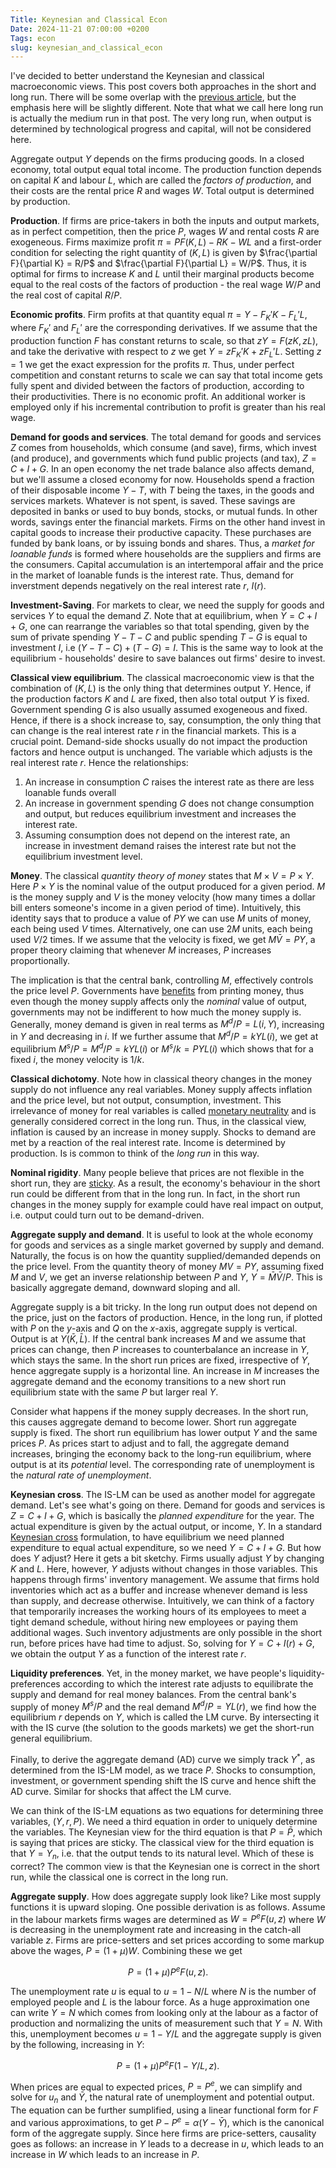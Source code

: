 ```yaml
---
Title: Keynesian and Classical Econ
Date: 2024-11-21 07:00:00 +0200
Tags: econ
slug: keynesian_and_classical_econ
---
```


I've decided to better understand the Keynesian and classical macroeconomic views. This post covers both approaches in the short and long run. There will be some overlap with the [previous article](https://aceofgreens.github.io/a_tour_de_force_of_the_economy.html), but the emphasis here will be slightly different. Note that what we call here long run is actually the medium run in that post. The very long run, when output is determined by technological progress and capital, will not be considered here.

Aggregate output $Y$ depends on the firms producing goods. In a closed economy, total output equal total income. The production function depends on capital $K$ and labour $L$, which are called the *factors of production*, and their costs are the rental price $R$ and wages $W$. Total output is determined by production. 

**Production**. If firms are price-takers in both the inputs and output markets, as in perfect competition, then the price $P$, wages $W$ and rental costs $R$ are exogeneous. Firms maximize profit $\pi = PF(K, L) - RK - WL$ and a first-order condition for selecting the right quantity of $(K, L)$ is given by $\frac{\partial F}{\partial K} = R/P$ and $\frac{\partial F}{\partial L} = W/P$. Thus, it is optimal for firms to increase $K$ and $L$ until their marginal products become equal to the real costs of the factors of production - the real wage $W/P$ and the real cost of capital $R/P$.

**Economic profits**. Firm profits at that quantity equal $\pi = Y - F_K'K - F_L' L$, where $F_K'$ and $F_L'$ are the corresponding derivatives. If we assume that the production function $F$ has constant returns to scale, so that $zY = F(zK, zL)$, and take the derivative with respect to $z$ we get $Y = zF_K' K + zF_L' L$. Setting $z=1$ we get the exact expression for the profits $\pi$. Thus, under perfect competition and constant returns to scale we can say that total income gets fully spent and divided between the factors of production, according to their productivities. There is no economic profit. An additional worker is employed only if his incremental contribution to profit is greater than his real wage.

**Demand for goods and services**. The total demand for goods and services $Z$ comes from households, which consume (and save), firms, which invest (and produce), and governments which fund public projects (and tax), $Z = C + I + G$. In an open economy the net trade balance also affects demand, but we'll assume a closed economy for now. Households spend a fraction of their disposable income $Y - T$, with $T$ being the taxes, in the goods and services markets. Whatever is not spent, is saved. These savings are deposited in banks or used to buy bonds, stocks, or mutual funds. In other words, savings enter the financial markets. Firms on the other hand invest in capital goods to increase their productive capacity. These purchases are funded by bank loans, or by issuing bonds and shares. Thus, a *market for loanable funds* is formed where households are the suppliers and firms are the consumers. Capital accumulation is an intertemporal affair and the price in the market of loanable funds is the interest rate. Thus, demand for inverstment depends negatively on the real interest rate $r$, $I(r)$.

**Investment-Saving**. For markets to clear, we need the supply for goods and services $Y$ to equal the demand $Z$. Note that at equilibrium, when $Y = C + I + G$, one can rearrange the variables so that total spending, given by the sum of private spending $Y - T - C$ and public spending $T - G$ is equal to investment $I$, i.e $(Y - T -C) + (T - G) = I$. This is the same way to look at the equilibrium - households' desire to save balances out firms' desire to invest.

**Classical view equilibrium**. The classical macroeconomic view is that the combination of $(K, L)$ is the only thing that determines output $Y$. Hence, if the production factors $K$ and $L$ are fixed, then also total output $Y$ is fixed. Government spending $G$ is also usually assumed exogeneous and fixed. Hence, if there is a shock increase to, say, consumption, the only thing that can change is the real interest rate $r$ in the financial markets. This is a crucial point. Demand-side shocks usually do not impact the production factors and hence output is unchanged. The variable which adjusts is the real interest rate $r$. Hence the relationships:

1. An increase in consumption $C$ raises the interest rate as there are less loanable funds overall
2. An increase in government spending $G$ does not change consumption and output, but reduces equilibrium investment and increases the interest rate.
3. Assuming consumption does not depend on the interest rate, an increase in investment demand raises the interest rate but not the equilibrium investment level.

**Money**. The classical *quantity theory of money* states that $M \times V = P \times Y$. Here $P \times Y$ is the nominal value of the output produced for a given period. $M$ is the money supply and $V$ is the money velocity (how many times a dollar bill enters someone's income in a given period of time). Intuitively, this identity says that to produce a value of $PY$ we can use $M$ units of money, each being used $V$ times. Alternatively, one can use $2M$ units, each being used $V/2$ times. If we assume that the velocity is fixed, we get $M \bar{V} = PY$, a proper theory claiming that whenever $M$ increases, $P$ increases proportionally.

The implication is that the central bank, controlling $M$, effectively controls the price level $P$. Governments have [benefits](https://en.wikipedia.org/wiki/Seigniorage) from printing money, thus even though the money supply affects only the *nominal* value of output, governments may not be indifferent to how much the money supply is. Generally, money demand is given in real terms as $M^d/P = L(i, Y)$, increasing in $Y$ and decreasing in $i$. If we further assume that $M^d/P = kY L(i)$, we get at equilibrium $M^s/P = M^d/P = k YL(i)$ or $M^s/k = PYL(i)$ which shows that for a fixed $i$, the money velocity is $1/k$.

**Classical dichotomy**. Note how in classical theory changes in the money supply do not influence any real variables. Money supply affects inflation and the price level, but not output, consumption, investment. This irrelevance of money for real variables is called [monetary neutrality](https://en.wikipedia.org/wiki/Neutrality_of_money) and is generally considered correct in the long run. Thus, in the classical view, inflation is caused by an increase in money supply. Shocks to demand are met by a reaction of the real interest rate. Income is determined by production. Is is common to think of the *long run* in this way.

**Nominal rigidity**. Many people believe that prices are not flexible in the short run, they are [sticky](https://en.wikipedia.org/wiki/Nominal_rigidity). As a result, the economy's behaviour in the short run could be different from that in the long run. In fact, in the short run changes in the money supply for example could have real impact on output, i.e. output could turn out to be demand-driven.

**Aggregate supply and demand**. It is useful to look at the whole economy for goods and services as a single market governed by supply and demand. Naturally, the focus is on how the quantity supplied/demanded depends on the price level. From the quantity theory of money $MV = PY$, assuming fixed $M$ and $V$, we get an inverse relationship between $P$ and $Y$, $Y = \bar{M} \bar{V} / P$. This is basically aggregate demand, downward sloping and all.

Aggregate supply is a bit tricky. In the long run output does not depend on the price, just on the factors of production. Hence, in the long run, if plotted with $P$ on the $y$-axis and $Q$ on the $x$-axis, aggregate supply is vertical. Output is at $Y(\bar{K}, \bar{L})$. If the central bank increases $M$ and we assume that prices can change, then $P$ increases to counterbalance an increase in $Y$, which stays the same. In the short run prices are fixed, irrespective of $Y$, hence aggregate supply is a horizontal line. An increase in $M$ increases the aggregate demand and the economy transitions to a new short run equilibrium state with the same $P$ but larger real $Y$.

Consider what happens if the money supply decreases. In the short run, this causes aggregate demand to become lower. Short run aggregate supply is fixed. The short run equilibrium has lower output $Y$ and the same prices $P$. As prices start to adjust and to fall, the aggregate demand increases, bringing the economy back to the long-run equilibrium, where output is at its *potential* level. The corresponding rate of unemployment is the *natural rate of unemployment*.

**Keynesian cross**. The IS-LM can be used as another model for aggregate demand. Let's see what's going on there. Demand for goods and services is $Z = C + I + G$, which is basically the *planned expenditure* for the year. The actual expenditure is given by the actual output, or income, $Y$. In a standard [Keynesian cross](https://en.wikipedia.org/wiki/Keynesian_cross) formulation, to have equilibrium we need planned expenditure to equal actual expenditure, so we need $Y = C + I + G$. But how does $Y$ adjust? Here it gets a bit sketchy. Firms usually adjust $Y$ by changing $K$ and $L$. Here, however, $Y$ adjusts without changes in those variables. This happens through firms' inventory management. We assume that firms hold inventories which act as a buffer and increase whenever demand is less than supply, and decrease otherwise. Intuitively, we can think of a factory that temporarily increases the working hours of its employees to meet a tight demand schedule, without hiring new employees or paying them additional wages. Such inventory adjustments are only possible in the short run, before prices have had time to adjust. So, solving for $Y = C + I(r) + G$, we obtain the output $Y$ as a function of the interest rate $r$.

**Liquidity preferences**. Yet, in the money market, we have people's liquidity-preferences according to which the interest rate adjusts to equilibrate the supply and demand for real money balances. From the central bank's supply of money $M^s/P$ and the real demand $M^d/P = Y L(r)$, we find how the equilibrium $r$ depends on $Y$, which is called the LM curve. By intersecting it with the IS curve (the solution to the goods markets) we get the short-run general equilibrium.

Finally, to derive the aggregate demand (AD) curve we simply track $Y^\ast$, as determined from the IS-LM model, as we trace $P$. Shocks to consumption, investment, or government spending shift the IS curve and hence shift the AD curve. Similar for shocks that affect the LM curve.

We can think of the IS-LM equations as two equations for determining three variables, $(Y, r, P)$. We need a third equation in order to uniquely determine the variables. The Keynesian view for the third equation is that $P = \bar{P}$, which is saying that prices are sticky. The classical view for the third equation is that $Y = Y_n$, i.e. that the output tends to its natural level. Which of these is correct? The common view is that the Keynesian one is correct in the short run, while the classical one is correct in the long run.
 
**Aggregate supply**. How does aggregate supply look like? Like most supply functions it is upward sloping. One possible derivation is as follows. Assume in the labour markets firms wages are determined as $W = P^e F(u, z)$ where $W$ is decreasing in the unemployment rate and increasing in the catch-all variable $z$. Firms are price-setters and set prices according to some markup above the wages, $P = (1 + \mu)W$. Combining these we get

$$
P = (1 + \mu) P^e F(u, z).
$$

The unemployment rate $u$ is equal to $u = 1 - N/L$ where $N$ is the number of employed people and $L$ is the labour force. As a huge approximation one can write $Y = N$ which comes from looking only at the labour as a factor of production and normalizing the units of measurement such that $Y = N$. With this, unemployment becomes $u = 1 - Y/L$ and the aggregate supply is given by the following, increasing in $Y$: 

$$
P = (1 + \mu) P^e F(1 - Y/L, z).
$$

When prices are equal to expected prices, $P = P^e$, we can simplify and solve for $u_n$ and $\bar{Y}$, the natural rate of unemployment and potential output. The equation can be further sumplified, using a linear functional form for $F$ and various approximations, to get $P - P^e = \alpha(Y - \bar{Y})$, which is the canonical form of the aggregate supply. Since here firms are price-setters, causality goes as follows: an increase in $Y$ leads to a decrease in $u$, which leads to an increase in $W$ which leads to an increase in $P$.